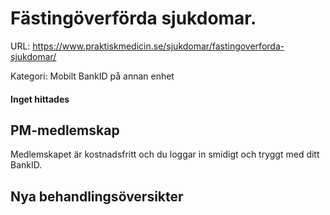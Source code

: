 # Fästingöverförda sjukdomar.

URL: https://www.praktiskmedicin.se/sjukdomar/fastingoverforda-sjukdomar/



Kategori: Mobilt BankID på annan enhet

#### Inget hittades

## PM-medlemskap

Medlemskapet är kostnadsfritt och du loggar in smidigt och tryggt med ditt BankID.

## Nya behandlingsöversikter

